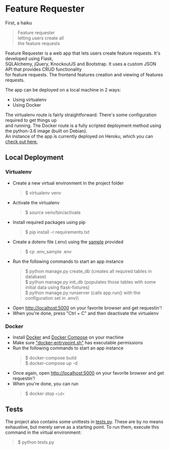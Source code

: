 # Feature Requester

First, a haiku
> Feature requester\
> letting users create all\
> the feature requests

Feature Requester is a web app that lets users create feature requests. It's developed using Flask,\
SQLAlchemy, jQuery, KnockoutJS and Bootstrap. It uses a custom JSON API that provides CRUD functionality\
for feature requests. The frontend features creation and viewing of features requests.

The app can be deployed on a local machine in 2 ways:

- Using virtualenv
- Using Docker

The virtualenv route is fairly straightforward. There's some configuration required to get things up\
and running. The Docker route is a fully scripted deployment method using the python-3.6 image (built on Debian).\
An instance of the app is currently deployed on Heroku, which you can [check out here.](https://feature-requester-flask.herokuapp.com/)

## Local Deployment

### Virtualenv

- Create a new virtual environment in the project folder
    >$ virtualenv venv
- Activate the virtualenv
    >$ source venv/bin/activate
- Install required packages using pip
    >$ pip install -r requirements.txt
- Create a dotenv file (.env) using the [sample](https://github.com/BhargzShukla/feature-requester-flask/blob/master/.env_sample) provided
    >$ cp .env_sample .env
- Run the following commands to start an app instance
    >$ python manage.py create_db   (creates all required tables in database)\
    >$ python manage.py init_db     (populates those tables with some initial data using flask-fixtures)\
    >$ python manage.py runserver   (calls app.run() with the configuration set in .env)\
- Open [http://localhost:5000](http://localhost:5000) on your favorite browser and get requestin'!
- When you're done, press "Ctrl + C" and then deactivate the virtualenv

### Docker

- Install [Docker](https://docs.docker.com/install/#server) and [Docker Compose](https://docs.docker.com/compose/install/) on your machine
- Make sure ["docker-entrypoint.sh"](https://github.com/BhargzShukla/feature-requester-flask/blob/master/docker-entrypoint.sh) has executable permissions
- Run the following commands to start an app instance
    >$ docker-compose build\
    >$ docker-compose up -d
- Once again, open [http://localhost:5000](http://localhost:5000) on your favorite browser and get requestin'!
- When you're done, you can run
    >$ docker stop `<id>`

## Tests

The project also contains some unittests in [tests.py](https://github.com/BhargzShukla/feature-requester-flask/blob/master/tests.py). These are by no means exhaustive, but merely serve as a starting point. To run them, execute this command in the virtual environment:
>$ python tests.py